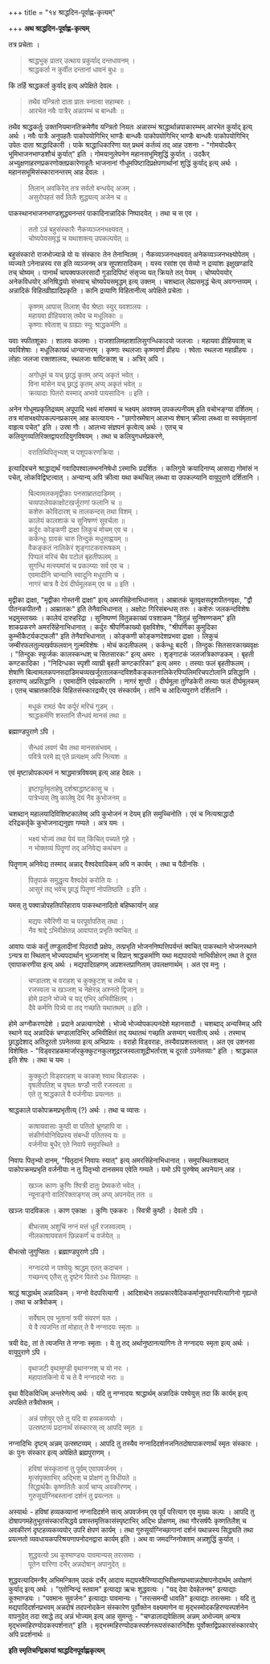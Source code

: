 +++
title = "१४ श्राद्धदिन-पूर्वाह्ण-कृत्यम्"

+++
**अथ श्राद्धदिन-पूर्वाह्ण-कृत्यम्**

तत्र प्रचेताः ।

> श्राद्धभुक् प्रातर् उत्थाय प्रकुर्याद् दन्तधावनम् ।  
> श्राद्धकर्ता न कुर्वीत दन्तानां धावनं बुधः ॥

किं तर्हि श्राद्धकर्ता कुर्याद् इत्य् अपेक्षिते देवलः ।

> तथैव यन्त्रितो दाता प्रातः स्नात्वा सहाम्बरः ।  
> आरभेत नवैः पात्रैर् अन्नारम्भं च बान्धवैः ॥

तथैव श्राद्धकर्तुः उक्तनियमानतिक्रमेणैव यन्त्रितो नियतः अन्नारम्भं श्राद्धार्थान्नपाकारम्भम् आरभेत कुर्याद् इत्य् अर्थः । नवैः पात्रैः अनुपहतैः पाकोपयोगिभिर् भाण्डैः बान्धवैः पाकोपयोगिभिर् भाण्डैः बान्धवैः पाकोपयोगिभिर् उपेतः दाता श्राद्धादिकारी । पाके श्राद्धाधिकारिणा यत् प्रथमं कर्तव्यं तद् आह उशनाः -  "गोमयोदकैर् भूमिभाजनभाण्डशौचं कुर्यात्" इति । गोमयानुलेपनेन महानसभूमिशुद्धिं कुर्यात् । उदकैर् अभ्युक्षणाहरणप्रकरणोक्तप्रकारेणाहूतैः भाजनानां गौधूमपिष्टादिप्रक्षेपणार्थानां शुद्धिं कुर्याद् इत्य् अर्थः । महानसभूमिसंस्कारानन्तरम् आह देवलः ।

> तिलान् अवकिरेत् तत्र सर्वतो बन्धयेद् अजम् ।  
> असुरोपहतं सर्वं तिलैः शुद्ध्यत्य् अजेन च ॥

पाकस्थानभाजनभाण्डशुद्ध्यनन्तरं पाकादिनान्नादिकं निष्पादयेत् । तथा च स एव ।

> ततो ऽन्नं बहुसंस्कारैः नैकव्यञ्जनभक्ष्यवत् ।  
> चोष्यपेयसमृद्धं च यथाशक्त्य् उपकल्पयेत् ॥

बहुसंस्कारो राजभोज्यान्ने यो यः संस्कारः तेन तेनान्वितम् । नैकव्यञ्जनभक्ष्यवत् अनेकव्यञ्जनभक्ष्योपेतम् । व्यज्यते ऽनेनान्नस्य रस इति व्यञ्जनम् अत्र सूपशारादिकम् । यस्य रसांश एव सेव्यो न द्रव्यांशः इक्षुखण्डादि तच् चोष्यम् । पानार्थं चापक्वफलरसादौ गुडादिपिष्टं संसृज्य यत् क्रियते तत् पेयम् । चोष्यपेययोर् अनेकविधयोर् अनिषिद्धयोः संभवाच् चोष्यपेयसमृद्धम् इत्य् उक्तम् । चशब्दाल् लेह्यसमृद्धं चेत्य् अवगन्तव्यम् । अन्नादिकं विहितव्रीह्यादिप्रकृति । कानि द्रव्याणि विहितानीत्य् अपेक्षिते प्रचेताः ।

> कृष्णम् आपास् तिलाश् चैव श्रेष्ठाः स्युर् यवशालयः ।  
> महायवा व्रीहियवास् तथैव च मधूलिकाः ॥  
> कृष्णाः श्वेताश् च ग्राह्याः स्युः श्राद्धकर्मणि ॥

यवाः स्फीतशूकाः । शालयः कलमाः । राजशालिमहाशालिसुगन्धिकादयो जलजाः । महायवा व्रीहियवाश् च यवविशेषाः । मधूलिकाख्यं धान्यान्तरम् । कृष्णाः स्थलजाः कृष्णवर्णा व्रीहयः । श्वेताः स्थलजा महाव्रीहयः । लोहाः जलजा रक्तशालयः, स्थलजाः षाष्टिकाश् च । अत्रिर् अपि ।

> अगोधूमं च यच् छ्राद्धं कृतम् अप्य् अकृतं भवेत् ।  
> विना मांसेन यच् छ्राद्धं कृतम् अप्य् अकृतं भवेत् ॥  
> क्रव्यादाः पितरो यस्माद् अभावे पायसादिनः ॥ इति ।

अनेन गोधूमप्रकृतिद्रव्यम् अपूपादि भक्ष्यं मांसमयं च भक्ष्यम् अवश्यम् उपकल्पनीयम् इति वचोभङ्ग्या दर्शितम् । तत्र मांसभक्ष्योपकल्पनप्रकारम् आह कात्यायनः -  "छागोस्रमेषान् आलभ्य शेषान् क्रीत्वा लब्ध्वा वा स्वयंमृतानां वाहृत्य पचेत्" इति । उस्रा गौः । आलभ्य संज्ञपनं कृत्वेत्य् अर्थः । एतच् च कलियुगव्यतिरिक्तद्वापरादियुगविषयम् । तथा च कलियुगधर्मप्रकरणे,

> वरातिथिपितृभ्यश् च पशूपकरणक्रिया ।

इत्यादिवचने श्राद्धाद्यर्थं गवादिपश्वालम्भननिषेधो ऽस्माभिः प्रदर्शितः । कलिगुये क्रयादिनाप्य् आसाद्य गोमांसं न पचेत्, लोकविद्विष्टत्वात् । अन्यान्य् अपि क्रीत्वा यथा कथंचिल् लब्ध्वा वा उपकल्प्यानि वायुपुराणे दर्शितानि ।

> बिल्वामलकमृद्वीकाः पनसाम्रातदाडिमम् ।  
> चव्यपालेयकाक्षोटखर्जूराणां फलानि च ॥  
> कशेरुः कोविदारश् च तालकन्दस् तथा विशम् ।  
> कालेयं कालशाकं च सुनिषण्णं सुवर्चला ॥  
> कर्दुरः कोङ्कणी द्राक्षा लिकुचं मोचम् एव च ।  
> कर्कन्धूः ग्रावकं चारु तिन्दुकं मधुसाह्वयम् ॥  
> वैकङ्कतं नालिकेरं शृङ्गाटकवरूषकम् ।  
> पिप्पलं मरिचं चैव पटोलं बृहतीफलम् ॥  
> सुगन्धि मत्स्यमांसं च प्रकल्प्याः सर्व एव च ।  
> एवमादीनि चान्यानि स्वादूनि मधुराणि च ।  
> नागरं चात्र वै देयं दीर्घमूलकम् एव च ॥ इति ।

मृद्वीका द्राक्षा, "मृद्वीका गोस्तनी द्राक्षा" इत्य् अमरसिंहेनाभिधानात् । आम्रातकं चूतवृक्षसदृशपीतनवृक्षः, "द्वौ पीतनकपीतनौ । आम्रातकः" इति तेनैवाभिधानात् । अक्षोटः गिरिसंबन्धस् तरुः । कशेरुः जलकन्दविशेषः भद्रमुस्ताख्यः । कालेयं दारुहरिद्रा । सुनिष्पण्णं वितुन्नकाख्यं पत्रशाकम् "वितुन्नं सुनिषण्णकम्" इति शाकप्रकरणे अमरसिंहेनाभिधानात् । कर्दुरः श्रीपर्णिकाख्यो वृक्षविशेषः, "श्रीपर्णिका कुमुदिका कुम्भीकैटर्यकट्फलौ" इति तेनैवाभिधानात् । कोङ्कणी कोङ्कणदेशप्रभवा द्राक्षा । लिकुचं जम्बीरफलतुल्यखर्वफलवान् गुल्मविशेषः । मोचं कदलीफलम् । कर्कन्धूः बदरी । तिन्दुकः सितसारकाख्यवृक्षः । "तिन्दुकः स्फूर्जकः कालस्कन्धश् च सितसारकः" इत्य् अमरः । शृङ्गाटकं जलजत्रिकाण्डकम् । बृहती कण्टकादिका । "निदिग्धका स्पृशी व्याघ्री बृहती कण्टकारिका" इत्य् अमरः । तस्याः फलं बृहतीफलम् । शेषाणि बिल्वामलकपनसदाडिमचव्यखर्जूरतालकन्दविशवैकङ्कतनालिकेरपिप्पलिमरिचपटोलानि प्रसिद्धानि । इतराण्य् अप्रसिद्धानि । एवमादीनि एवंप्रकाराणि । नागरं शुण्ठी । दीर्घमूला तुण्डिकेरी तस्याः फलं दीर्घमूलकम् । एतच् चाम्रातकादिकं विहितसंस्कारद्रव्यैर् एव संस्कार्यम् । तानि च आदित्यपुराणे दर्शितानि ।

> मधूकं रामठं चैव कर्पूरं मरिचं गुडम् ।  
> श्राद्धकर्मणि शस्तानि सैन्धवं मानसं तथा ॥

ब्रह्माण्डपुराणे ऽपि ।

> सैन्धवं लवणं चैव तथा मानससंभवम् ।  
> पवित्रे परमे ह्य् एते प्रत्यक्षम् अपि नित्यशः ॥

एवं मृष्टान्नोपकल्पनं न श्राद्धमात्रविषयम् इत्य् आह देवलः ।

> इष्टापूर्तमृताहेषु दर्शश्राद्धाष्टकासु च ।  
> पात्रेभ्यस् तेषु कालेषु देयं नैव कुभोजनम् ॥

चशब्दान् महालयादिविशिष्टकालेष्व् अपि कुभोजनं न देयम् इति समुच्चिनोति । एवं च नित्यश्राद्धादौ दरिद्रकर्तृके कुभोजनाद्यनुज्ञा गम्यते । अत्र यमः ।

> भक्ष्यं भोज्यं तथा पेयं यत् किंचित् पच्यते गृहे ।  
> न भोक्तव्यं पितॄणां तद् अनिवेद्य कथंचन ॥

पितॄणाम् अनिवेद्य तस्माद् अन्नाद् वैश्वदेवादिकम् अपि न कार्यम् । तथा च पैठीनसिः ।

> पितृपाकं समुद्धृत्य वैश्वदेवं करोति यः ।  
> आसुरं तद् भवेच् छ्राद्धं पितॄणां नोपतिष्ठति ॥ इति ।

यमस् तु पक्वान्नोपहतिपरिहाराय पाकस्थानादितो बहिष्कार्यान् आह

> मद्यपः स्वैरिणी या च परपूर्वापतिस् तथा ।  
> नैव श्राद्दे ऽभिवीक्षेतन्न् आवापात् प्रभृति क्वचित् ॥

आवापः पाकं कर्तुं तण्डुलादीनां पिठरादौ प्रक्षेपः, तत्प्रभृति भोजननिष्पत्तिपर्यन्तं क्वचित् पाकस्थाने भोजनस्थाने ऽन्यत्र वा स्थितान् भोज्यपदार्थान् भुञ्जानांश् च विप्रान् श्राद्धकर्माणि यथा मद्यपादयो नाभिवीक्षेरन् तथा ते दूरत एवापाकरणीया इत्य् अर्थः । मद्यपादिग्रहणम् अप्रशस्तप्राणिताम् उपलक्षणार्थम् । अत एव मनुः ।

> चण्डालश् च वराहश् च कुक्कुटश् च तथैव च ।  
> रजस्वला च खञ्जश् च नेक्षेरन्न् अश्नतो द्विजान् ॥  
> होमे प्रदाने भोज्ये च यद् एभिर् अभिवीक्षितम् ।  
> दैवे कर्मणि पित्र्ये वा तद् गच्छति यथातथम् ॥ इति ।

होमे अग्नौकरणदेशे । प्रदाने अन्नत्यागदेशे । भोज्ये भोज्योपकल्पनदेशे महानसादौ । चशब्दाद् अन्यस्मिन्न् अपि स्थाने यद् अन्नादिकं चण्डालादिभिर् अभिवीक्षितं तद् यथातथं गच्छति असम्यग् भवतीत्य् अर्थः । तस्माच् छ्राद्धदेशाद् अतिदूरतो ऽपनेतव्या इत्य् अभिप्रायः । वराहो विड्वराहः, तस्यैवाप्रशस्तत्वात् । अत एव उशनसा विशेषितः -  "विड्वराहकमार्जारकुक्कुटनकुलशूद्ररजस्वलाशूद्रीभर्तारश् च दूरतो ऽपनेतव्याः" इति । श्राद्धकाल इति शेषः । तथा च यमः ।

> कुक्कुटो विड्वराहश् च काकश् श्वाथ बिडालकः ।  
> वृषलीपतिश् च वृषलः षण्डौ नारी रजस्वला ॥  
> एते तु श्राद्धकाले वै वर्जनीयाः प्रयत्नतः ॥

श्राद्धकाले पाकोपक्रमप्रभृतीत्य् (?) अर्थः । तथा च व्यासः ।

> काषायवासाः कुष्ठी वा पतितो भ्रूणहापि वा ।  
> संकीर्णयोनिविप्रस्य संबन्धी पतितस्य यः ॥  
> वर्जनीया बुधैर् एते निवापे समुपस्थिते ॥

निवापः पितृभ्यो दानम्, "पितृदानं निवापः स्यात्" इत्य् अमरसिंहेनाभिधानात् । समुपस्थितशब्दात् पाकोपक्रमप्रभृति वर्जनीयाः न तु पितृभ्यो दानसमय एवेति गम्यते । यमो ऽपि पुरुषेष्व् अपनेयान् आह ।

> खञ्जः काणः कुणिः श्वित्री दातुः प्रेष्यकरो भवेत् ।  
> न्यूनाङ्गो वातिरिक्ताङ्गस् तम् अप्य् अपनयेत् ततः ॥

खञ्जः पादविकलः । काण एकाक्षः । कुणिः एककरः । स्वित्री कुष्ठी । देवलो ऽपि ।

> बीभत्सम् अशुचिं नग्नं मत्तं धूर्तं रजस्वलाम् ।  
> नीलकाषायवसनं छिन्नकर्णं च वर्जयेत् ॥

बीभत्सो जुगुप्सितः । ब्रह्माण्डपुराणे ऽपि ।

> नग्नादयो न पश्येयुः श्राद्धम् एतत् कदाचन ।  
> गच्छन्त्य् एतैस् तु दृष्टेन पितरो ऽधः पितामहाः ॥

श्राद्धं श्राद्धार्थम् अन्नादिकम् । नग्नो वेदपरित्यागी । आदिशब्देन तत्प्रकारवैदिककर्मानुष्ठानपरित्यागिनो गृह्यन्ते । तथा च अत्रैवोकम् ।

> सर्वेषाम् एव भूतानां त्रयी संवरणं यतः ।  
> ये वै त्यजन्ति तां मोहात् ते वै नग्नादयः स्मृताः ॥

त्रयी वेदः, तां ते त्यजन्ति ते नग्नाः स्मृताः । ये तु तद् अर्थानुष्ठानत्यागिनः ते नग्नादयः स्मृता इत्य् अर्थः । वायुपुराणे ऽपि ।

> वृथाजटी वृथामुण्डी वृथानग्नश् च यो नरः ।  
> महापातकिनो ये च ते वै नग्नादयो नराः ॥

वृथा वैदिकविधिम् अन्तरेणेत्य् अर्थः । यदि तु नग्नादयः श्राद्धार्थम् अन्नादिकं पश्येयुस् तदा किं कार्यम् इत्य् अपक्षिते तत्रैवोक्तम् ।

> अन्नं पशेयुर् एते तु यदि वा हव्यकव्ययोः ।  
> उत्स्रष्टव्यं प्रदानार्थं संस्कारस् त्व् आपदि स्मृतः ॥

नग्नादिभिः दृष्टम् अन्नम् उत्स्रष्टव्यम् । आपदि तु तस्यैव नग्नादिदर्शनजनितदोषापाकरणार्थं स्मृतः संस्कारः । कः पुनः संस्कार इत्य् अपेक्षिते ब्रह्मपुराणम् ।

> हविषां संस्कृतानां तु पूर्वम् एवापवर्जनम् ।  
> मृत्संपृक्ताभिर् अद्भिश् च प्रोक्षणं तु विधीयते ॥  
> सिद्धार्थकैः कृष्णतिलैः कार्यं चाप्य् अवकीरणम् ।  
> गुरुसूर्याग्निबस्तानां दर्शनं तु प्रयत्नतः ॥

अस्यार्थः -  हविषां हव्यकव्यानां नग्नादिदर्शने सत्य् अपवर्जनम् एव पूर्वं परित्याग एव मुख्यः कल्पः । आपदि तु दोषापगमहेतुभूतसंस्कारसिद्धये प्रशस्तमृत्तिकासंस्पृष्टाभिर् अद्भिः प्रोक्षणम्, तथा गौरसर्षपैः कृष्णतिलैश् च अवकीरणं दृष्टहव्यकव्ययोर् उपरि क्षेपणं कार्यम् । तथा गुरुसूर्याग्निच्छागानां दर्शनं यथान्नस्य सिद्ध्यति तथा प्रयत्नतो व्यवधायकपरिश्रयणापनोदनद्वारा कार्यम् इति । अथ वा जमदग्निनोक्ताम् अन्नशुद्धिं कुर्यात् ।

> शुद्धवत्यो ऽथ कूश्माण्ड्यः पावमान्यस् तरत्समाः ।  
> पूतेन वारिणा दर्भैर् अन्नदोषान् अपानुदेत् ॥

शुद्धवत्यादिमन्त्रैर् अभिमन्त्रितम् उदकं दर्भैर् आदाय मद्यपस्वैरिण्याद्यभिवीक्षणप्रभवान्नदोषापनोदार्थम् अवोक्षणं कुर्याद् इत्य् अर्थः । "एतोन्विन्द्रं स्तवाम" इत्याद्या ऋचः शुद्धवत्यः । "यद् देवा देवहेलनम्" इत्याद्याः कूश्माण्ड्यः । "पवमानः सुवर्जनः" इत्याद्याः पावमान्यः । "तरत्समन्दी धावति" इत्याद्याः तरत्समाः । यदि तु मद्यपादिदर्शनप्रभवम् अन्नदोषं तदपनोदकेन संस्कारेण पूर्वोक्तेन वक्ष्यमाणेन वा मृद्भस्मोदकहिरण्यस्पर्शनेन वापनुदेत् तदा स्राद्धे तद् अन्नं भोज्यम् इत्य् आह सुमन्तुः -  "चण्डालाद्यवेक्षितम् अन्नम् अभोज्यम् अन्यत्र मृद्भस्महिरण्योदकस्पर्शनात्" इति । मृद्भस्महिरण्योदकस्पर्शनरूपसंस्कारनिर्देशः पूर्वोक्तद्विप्रकारसंस्कारयोर् अपि प्रदर्शनार्थः ॥

**इति स्मृतिचन्द्रिकायां श्राद्धदिनपूर्वाह्णकृत्यम्**
